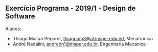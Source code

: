Exercício Programa - 2019/1 - Design de Software
------------------------------------------------

Alunos: 
- Thiago Maitan Pegorer, thiagomp3@al.insper.edu.ed, Mecatronica
- André Nadalini, andrebn1@insper.edu.br, Engenharia Mecanica

